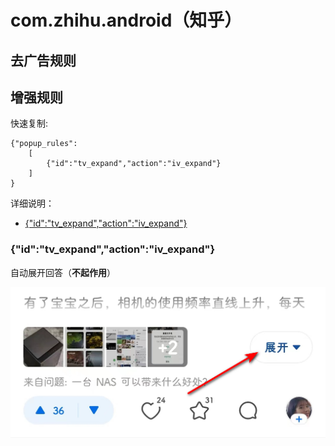 # com.zhihu.android（知乎）

## 去广告规则


## 增强规则

快速复制:
```
{"popup_rules":
    [
        {"id":"tv_expand","action":"iv_expand"}
    ]
}
```
详细说明：
- [{"id":"tv_expand","action":"iv_expand"}](#idtv_expandactioniv_expand)

### {"id":"tv_expand","action":"iv_expand"}
自动展开回答（**不起作用**）

![](./assets/iv_expand.jpg)
